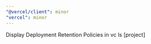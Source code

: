 ```yaml
---
"@vercel/client": minor
"vercel": minor
---
```


Display Deployment Retention Policies in vc ls [project]
